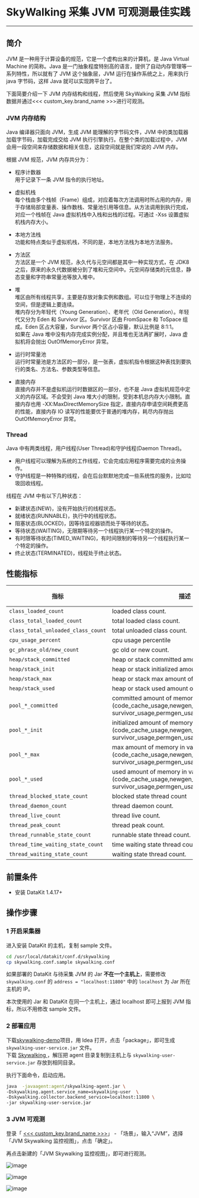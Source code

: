 # SkyWalking 采集 JVM 可观测最佳实践

---

## 简介

JVM 是一种用于计算设备的规范，它是一个虚构出来的计算机，是 Java Virtual Machine 的简称。Java 是一门抽象程度特别高的语言，提供了自动内存管理等一系列特性，所以就有了 JVM 这个抽象层，JVM 运行在操作系统之上，用来执行 java 字节码，这样 Java 就可以实现跨平台了。

下面简要介绍一下 JVM 内存结构和线程，然后使用 SkyWalking 采集 JVM 指标数据并通过<<< custom_key.brand_name >>>进行可观测。

### JVM 内存结构

Java 编译器只面向 JVM，生成 JVM 能理解的字节码文件，JVM 中的类加载器加载字节码，加载完成交给 JVM 执行引擎执行。在整个类的加载过程中，JVM 会用一段空间来存储数据和相关信息，这段空间就是我们常说的 JVM 内存。

根据 JVM 规范，JVM 内存共分为：

- 程序计数器<br/>
  用于记录下一条 JVM 指令的执行地址。

- 虚拟机栈<br/>
  每个栈由多个栈帧（Frame）组成，对应着每次方法调用时所占用的内存，用于存储局部变量表、操作数栈、常量池引用等信息。从方法调用到执行完成，对应一个栈帧在 Java 虚拟机栈中入栈和出栈的过程。可通过 -Xss 设置虚拟机栈内存大小。

- 本地方法栈<br/>
  功能和特点类似于虚拟机栈，不同的是，本地方法栈为本地方法服务。

- 方法区<br/>
  方法区是一个 JVM 规范，永久代与元空间都是其中一种实现方式，在 JDK8 之后，原来的永久代数据被分到了堆和元空间中。元空间存储类的元信息，静态变量和字符串常量池等放入堆中。

- 堆<br/>
  堆区由所有线程共享，主要是存放对象实例和数组。可以位于物理上不连续的空间，但是逻辑上要连续。<br />
  堆内存分为年轻代（Young Generation）、老年代（Old Generation）。年轻代又分为 Eden 和 Survivor 区。Survivor 区由 FromSpace 和 ToSpace 组成。Eden 区占大容量，Survivor 两个区占小容量，默认比例是 8:1:1。<br />
  如果在 Java 堆中没有内存完成实例分配，并且堆也无法再扩展时，Java 虚拟机将会抛出 OutOfMemoryError 异常。

- 运行时常量池<br/>
  运行时常量池是方法区的一部分，是一张表，虚拟机指令根据这种表找到要执行的类名、方法名、参数类型等信息。

- 直接内存<br/>
  直接内存并不是虚拟机运行时数据区的一部分，也不是 Java 虚拟机规范中定义的内存区域。不会受到 Java 堆大小的限制，受到本机总内存大小限制。直接内存也用 -XX:MaxDirectMemorySize 指定，直接内存申请空间耗费更高的性能，直接内存 IO 读写的性能要优于普通的堆内存，耗尽内存抛出 OutOfMemoryError 异常。

### Thread

Java 中有两类线程，用户线程(User Thread)和守护线程(Daemon Thread)。

- 用户线程可以理解为系统的工作线程，它会完成应用程序需要完成的业务操作。
- 守护线程是一种特殊的线程，会在后台默默地完成一些系统性的服务，比如垃圾回收线程。

线程在 JVM 中有以下几种状态：

- 新建状态(NEW)，没有开始执行的线程状态。
- 就绪状态(RUNNABLE)，执行中的线程状态。
- 阻塞状态(BLOCKED)，因等待监视器锁而处于等待的状态。
- 等待状态(WAITING)，无限期等待另一个线程执行某一个特定的操作。
- 有时限等待状态(TIMED_WAITING)，有时间限制的等待另一个线程执行某一个特定的操作。
- 终止状态(TERMINATED)，线程处于终止状态。

## 性能指标

| 指标                                                 | 描述                                                                                                                                                  | 数据类型 | 单位    |
| ---------------------------------------------------- | ----------------------------------------------------------------------------------------------------------------------------------------------------- | -------- | ------- |
| <div style="width: 250px">`class_loaded_count`</div> | loaded class count.                                                                                                                                   | int      | count   |
| `class_total_loaded_count`                           | total loaded class count.                                                                                                                             | int      | count   |
| `class_total_unloaded_class_count`                   | total unloaded class count.                                                                                                                           | int      | count   |
| `cpu_usage_percent`                                  | cpu usage percentile                                                                                                                                  | float    | percent |
| `gc_phrase_old/new_count`                            | gc old or new count.                                                                                                                                  | int      | count   |
| `heap/stack_committed`                               | heap or stack committed amount of memory.                                                                                                             | int      | count   |
| `heap/stack_init`                                    | heap or stack initialized amount of memory.                                                                                                           | int      | count   |
| `heap/stack_max`                                     | heap or stack max amount of memory.                                                                                                                   | int      | count   |
| `heap/stack_used`                                    | heap or stack used amount of memory.                                                                                                                  | int      | count   |
| `pool_*_committed`                                   | committed amount of memory in variety of pool<br />(code_cache_usage,newgen_usage,oldgen_usage,<br />survivor_usage,permgen_usage,metaspace_usage).   | int      | count   |
| `pool_*_init`                                        | initialized amount of memory in variety of pool<br />(code_cache_usage,newgen_usage,oldgen_usage,<br />survivor_usage,permgen_usage,metaspace_usage). | int      | count   |
| `pool_*_max`                                         | max amount of memory in variety of pool<br />(code_cache_usage,newgen_usage,oldgen_usage,<br />survivor_usage,permgen_usage,metaspace_usage).         | int      | count   |
| `pool_*_used`                                        | used amount of memory in variety of pool<br />(code_cache_usage,newgen_usage,oldgen_usage,<br />survivor_usage,permgen_usage,metaspace_usage).        | int      | count   |
| `thread_blocked_state_count`                         | blocked state thread count                                                                                                                            | int      | count   |
| `thread_daemon_count`                                | thread daemon count.                                                                                                                                  | int      | count   |
| `thread_live_count`                                  | thread live count.                                                                                                                                    | int      | count   |
| `thread_peak_count`                                  | thread peak count.                                                                                                                                    | int      | count   |
| `thread_runnable_state_count`                        | runnable state thread count.                                                                                                                          | int      | count   |
| `thread_time_waiting_state_count`                    | time waiting state thread count.                                                                                                                      | int      | count   |
| `thread_waiting_state_count`                         | waiting state thread count.                                                                                                                           | int      | count   |

## 前置条件

- 安装 DataKit 1.4.17+

## 操作步骤

### 1 开启采集器

进入安装 DataKit 的主机，复制 sample 文件。

```bash
cd /usr/local/datakit/conf.d/skywalking
cp skywalking.conf.sample skywalking.conf
```

如果部署的 DataKit 与待采集 JVM 的 Jar **不在一个主机上**，需要修改 `skywalking.conf` 的 `address = "localhost:11800"`  中的 `localhost` 为 Jar 所在主机的 IP。

本次使用的 Jar 和 DataKit 在同一个主机上，通过 localhost 即可上报到 JVM 指标，所以不用修改 sample 文件。

### 2 部署应用

下载[skywalking-demo](https://github.com/stevenliu2020/skywalking-demo)项目，用 Idea 打开，点击「package」，即可生成 `skywalking-user-service.jar` 文件。<br/>
下载 [Skywalking ](https://archive.apache.org/dist/skywalking/8.7.0/apache-skywalking-apm-8.7.0.tar.gz)，解压把 agent 目录复制到主机上与 `skywalking-user-service.jar` 存放到相同目录。

执行下面命令，启动应用。

```bash
java  -javaagent:agent/skywalking-agent.jar \
-Dskywalking.agent.service_name=skywalking-user  \
-Dskywalking.collector.backend_service=localhost:11800 \
-jar skywalking-user-service.jar
```

### 3 JVM 可观测

登录「 [<<< custom_key.brand_name >>>](https://console.guance.com/)」 - 「场景」，输入“JVM”，选择「JVM Skywalking 监控视图」，点击「确定」。

再点击新建的「JVM Skywalking 监控视图」，即可进行观测。

![image](../images/skywalking-jvm1.png)

![image](../images/skywalking-jvm2.png)

![image](../images/skywalking-jvm3.png)
